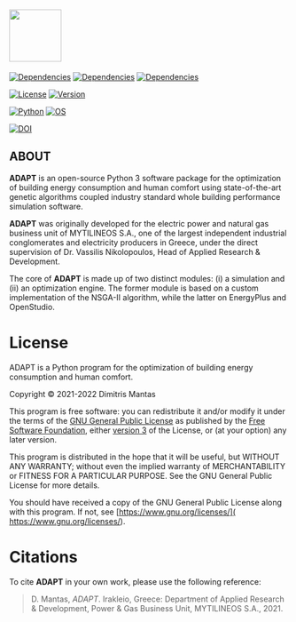 # <img src="https://drive.google.com/uc?export=view&id=1YsXmL406EFRzlyCdZzz6B-fqRngIdJLO" height="94" />

[![Dependencies](https://img.shields.io/badge/Eppy-0.5.56-orange)]()
[![Dependencies](https://img.shields.io/badge/OpenStudio-3.2.1-blue)]()
[![Dependencies](https://img.shields.io/badge/Pymoo-0.5.0-blue)]()

[![License](https://img.shields.io/badge/License-AGPL--3.0-orange)]()
[![Version](https://img.shields.io/badge/Version-1.6.2-green)]()

[![Python](https://img.shields.io/badge/Python-3.9-red)]()
[![OS](https://img.shields.io/badge/OS-Windows%2010%2064--bit-red)]()

[![DOI](https://img.shields.io/badge/DOI-10.13140%2FRG.2.2.11774.72007-blue)]()

## ABOUT

**ADAPT** is an open-source Python 3 software package for the optimization of building energy consumption and human
comfort using state-of-the-art genetic algorithms coupled industry standard whole building performance simulation
software.

**ADAPT** was originally developed for the electric power and natural gas business unit of MYTILINEOS S.A., one of the
largest independent industrial conglomerates and electricity producers in Greece, under the direct supervision of Dr. 
Vassilis Nikolopoulos, Head of Applied Research & Development.

The core of **ADAPT** is made up of two distinct modules: (i) a simulation and (ii) an optimization engine. The former
module is based on a custom implementation of the NSGA-II algorithm, while the latter on EnergyPlus and OpenStudio.

# License

ADAPT is a Python program for the optimization of building energy consumption and human comfort.

Copyright © 2021-2022 Dimitris Mantas

This program is free software: you can redistribute it and/or modify it under the terms of
the [GNU General Public License](https://www.gnu.org/licenses/gpl-3.0.en.html) as published by
the [Free Software Foundation](https://www.gnu.org/licenses/gpl-3.0.en.html#mission-statement),
either [version 3](https://www.gnu.org/licenses/gpl-3.0.md) of the License, or (at your option) any later version.

This program is distributed in the hope that it will be useful, but WITHOUT ANY WARRANTY; without even the implied
warranty of MERCHANTABILITY or FITNESS FOR A PARTICULAR PURPOSE. See the GNU General Public License for more details.

You should have received a copy of the GNU General Public License along with this program. If not,
see [https://www.gnu.org/licenses/]( https://www.gnu.org/licenses/).

# Citations

To cite **ADAPT** in your own work, please use the following reference:

> D. Mantas, *ADAPT*. Irakleio, Greece: Department of Applied Research & Development, Power & Gas Business Unit, 
> MYTILINEOS S.A., 2021.
